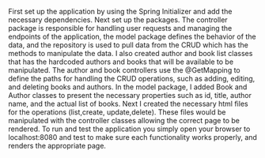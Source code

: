 First set up the application by using the Spring Initializer and add the necessary
dependencies. Next set up the packages. The controller package is responsible for
handling user requests and managing the endpoints of the application, the model package
defines the behavior of the data, and the repository is used to pull data from the CRUD
which has the methods to manipulate the data. I also created author and book list classes
that has the hardcoded authors and books that will be available to be manipulated. The author
and book controllers use the @GetMapping to define the paths for handling the CRUD operations,
such as adding, editing, and deleting books and authors. In the model package, I added Book and
Author classes to present the necessary properties such as id, title, author name, and the 
actual list of books. Next I created the necessary html files for the operations (list,create,
update,delete). These files would be manipulated with the controller classes allowing the 
correct page to be rendered. To run and test the application you simply open your browser to
localhost:8080 and test to make sure each functionality works properly, and renders the appropriate
page.